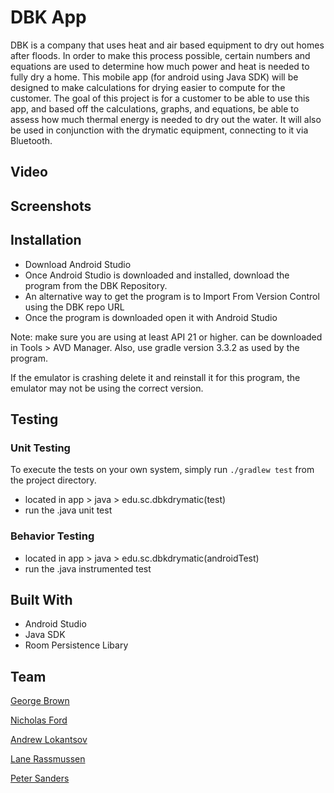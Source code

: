 # DBK App

DBK is a company that uses heat and air based equipment to dry out homes after floods. In order to make this process possible, certain numbers and equations are used to determine how much power and heat is needed to fully dry a home. This mobile app (for android using Java SDK) will be designed to make calculations for drying easier to compute for the customer. The goal of this project is for a customer to be able to use this app, and based off the calculations, graphs, and equations, be able to assess how much thermal energy is needed to dry out the water. It will also be used in conjunction with the drymatic equipment, connecting to it via Bluetooth.

## Video

## Screenshots

## Installation 
- Download Android Studio
- Once Android Studio is downloaded and installed, download the program from the DBK Repository.   
- An alternative way to get the program is to Import From Version Control using the DBK repo URL
- Once the program is downloaded open it with Android Studio 

Note: make sure you are using at least API 21 or higher. can be downloaded in Tools > AVD Manager. Also, use gradle version 3.3.2 as used by the program. 

If the emulator is crashing delete it and reinstall it for this program, the emulator may not be using the correct version.

## Testing

### Unit Testing

To execute the tests on your own system, simply run `./gradlew test` from the project directory.

- located in app > java > edu.sc.dbkdrymatic(test) 
- run the .java unit test

### Behavior Testing

- located in app > java > edu.sc.dbkdrymatic(androidTest) 
- run the .java instrumented test 

## Built With 

- Android Studio
- Java SDK
- Room Persistence Libary

## Team

[George Brown](https://github.com/holtb4000)

[Nicholas Ford](https://github.com/ntford)

[Andrew Lokantsov](https://github.com/Lokantsov)

[Lane Rassmussen](https://github.com/lanerass)

[Peter Sanders](https://github.com/hxtk)

